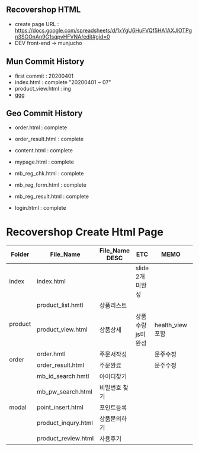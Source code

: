## Recovershop HTML
- create page URL : https://docs.google.com/spreadsheets/d/1xYgU6HuFVQf5HA1AXJlOTPgn3SGOnAn9G1sqpvHFVNA/edit#gid=0
- DEV 
    front-end -> munjucho


## Mun Commit History
- first commit : 20200401 
- index.html : complete "20200401 ~ 07"
- product_view.html : ing
- ggg


## Geo Commit History
- order.html : complete
- order_result.html : complete

- content.html : complete

- mypage.html : complete
- mb_reg_chk.html : complete
- mb_reg_form.html : complete
- mb_reg_result.html : complete

- login.html : complete


<h1>Recovershop Create Html Page</h1>
<table>
    <thead>
    <tr>
        <th>Folder</th>
        <th>File_Name</th>
        <th>File_Name DESC</th>
        <th>ETC</th>
        <th>MEMO</th>
        <th>GEO</th>
        <th>MUN</th>
    </tr>
    </thead>
    <tbody>
        <tr>
            <td>index</td>
            <td>index.html</td>
            <td></td>
            <td>slide 2개 미완성</td>
            <td></td>
            <td></td>
            <td>ing</td>
        </tr>
        <tr>
            <td rowspan = "2">product</td>
            <td>product_list.hmtl</td>
            <td>상품리스트</td>
            <td></td>
            <td></td>
            <td></td>
            <td></td>
        </tr>
        <tr>
            <td>product_view.html</td>
            <td>상품상세</td>
            <td>상품수량js미완성</td>
            <td>health_view 포함</td>
            <td></td>
            <td>O</td>
        </tr>
        <tr>
            <td rowspan = "2">order</td>
            <td>order.hmtl</td>
            <td>주문서작성</td>
            <td></td>
            <td>문주수정</td>
            <td>O</td>
            <td></td>
        </tr>
        <tr>
            <td>order_result.html</td>
            <td>주문완료</td>
            <td></td>
            <td>문주수정</td>
            <td>O</td>
            <td></td>
        </tr>
        <tr>
            <td rowspan = "5">modal</td>
            <td>mb_id_search.hmtl</td>
            <td>아이디찾기</td>
            <td></td>
            <td></td>
            <td></td>
            <td></td>
        </tr>
        <tr>
            <td>mb_pw_search.html</td>
            <td>비밀번호 찾기</td>
            <td></td>
            <td></td>
            <td></td>
            <td></td>
        </tr>
        <tr>
            <td>point_insert.html</td>
            <td>포인트등록</td>
            <td></td>
            <td></td>
            <td></td>
            <td></td>
        </tr>
        <tr>
            <td>product_inqury.html</td>
            <td>상품문의하기</td>
            <td></td>
            <td></td>
            <td></td>
            <td></td>
        </tr>
        <tr>
            <td>product_review.html</td>
            <td>사용후기</td>
            <td></td>
            <td></td>
            <td></td>
            <td></td>
        </tr>
    </tbody>
</table>



